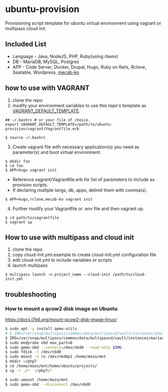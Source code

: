 # ubuntu-provision

Provisioning script template for ubuntu virtual environment using vagrant or multipass cloud init.

## Included List

* Language - Java, NodeJS, PHP, Ruby(using rbenv)
* DB - MariaDB, MySQL, Postgres
* APP - Code Server, Docker, Drupal, Hugo, Ruby on Rails, Rclone, Seatable, Wordpress, [mecab-ko](https://bitbucket.org/eunjeon/mecab-ko/src/master/README.md)

## how to use with VAGRANT

1. clone the repo
2. modify your environment variables to use this repo's template as [VAGRANT_DEFAULT_TEMPLATE](https://www.vagrantup.com/docs/other/environmental-variables#vagrant_default_template).

```
## ~/.bashrc # or your file of choice.
export VAGRANT_DEFAULT_TEMPLATE=/path/to/ubuntu-provision/vagrant/Vagrantfile.erb
```

```
$ source ~/.bashrc
```

3. Create vagrant file with necessary application(s) you need as parameter(s) and boot virtual environment. 
```
$ mkdir foo
$ cd foo
$ APP=hugo vagrant init
```
* Reference vagrant/Vagrantfile.erb for list of parameters to include as provision scripts.
* If declaring multiple langs, db, apps, delimit them with comma(s).
```
$ APP=hugo,rclone,mecab-ko vagrant init
```

4. Further modify your Vagrantfile or .env file and then vagrant up.
```
$ cd path/to/vagrantfile
$ vagrant up 
```

## How to use with multipass and cloud init

1. clone the repo
2. copy cloud-init.yml.example to create cloud-init.yml configuration file
3. edit cloud-init.yml to include variables or scripts
4. launch multipass 
```
$ multipass launch -n project_name --cloud-init /path/to/cloud-init.yml
```

## troubleshooting

### How to mount a qcow2 disk image on Ubuntu 

https://docs.j7k6.org/mount-qcow2-disk-image-linux/

```bash
$ sudo apt -y install qemu-utils
# $ IMG=/var/snap/multipass/common/data/multipassd/vault/instances/php7/ubuntu-20.04-server-cloudimg-amd64.img
$ IMG=/var/snap/multipass/common/data/multipassd/vault/instances/mariadb/ubuntu-20.04-server-cloudimg-amd64.img
$ sudo modprobe nbd max_part=8
$ sudo qemu-nbd --connect=/dev/nbd0 --read-only $IMG
$ sudo fdisk -l /dev/nbd0
$ sudo mount -o ro /dev/nbd0p1 /home/mozo/mnt
$ mkdir ~/php7
$ cd /home/mozo/mnt/home/ubuntu/projects/
$ cp -r ./*  ~/php7/*

$ sudo umount /home/mozo/mnt
$ sudo qemu-nbd --disconnect /dev/nbd0
```
